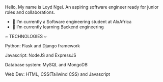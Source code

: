 Hello, My name is Loyd Ngei. An aspiring software engineer ready for junior roles and collaborations.


- 🔭 I’m currently a Software engineering student at AlxAfrica
- 🌱 I’m currently learning Backend engineering


~ TECHNOLOGIES ~

  
Python: Flask and Django framework

Javascript: NodeJS and ExpressJS

Database system: MySQL and MongoDB

Web Dev: HTML, CSS(Tailwind CSS) and Javascript
